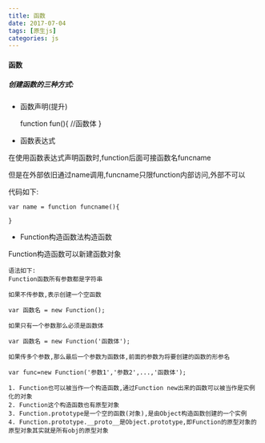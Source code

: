 ```yaml
---
title: 函数
date: 2017-07-04
tags: [原生js]
categories: js
---
```

#### 函数

##### 创建函数的三种方式:

 * 函数声明(提升)

	function fun(){
		//函数体
	}

 * 函数表达式  

在使用函数表达式声明函数时,function后面可接函数名funcname 

但是在外部依旧通过name调用,funcname只限function内部访问,外部不可以

<!-- more -->

代码如下: 

	var name = function funcname(){
		
	}

 * Function构造函数法构造函数
 
 Function构造函数可以新建函数对象

    语法如下:
    Function函数所有参数都是字符串

    如果不传参数,表示创建一个空函数

    var 函数名 = new Function();

    如果只有一个参数那么必须是函数体

    var 函数名 = new Function('函数体');

    如果传多个参数,那么最后一个参数为函数体,前面的参数为将要创建的函数的形参名

    var func=new Function('参数1','参数2',...,'函数体');

    1. Function也可以被当作一个构造函数,通过Function new出来的函数可以被当作是实例化的对象
    2. Function这个构造函数也有原型对象
    3. Function.prototype是一个空的函数(对象),是由Object构造函数创建的一个实例
    4. Function.prototype.__proto__是Object.prototype,即Function的原型对象的原型对象其实就是所有obj的原型对象  